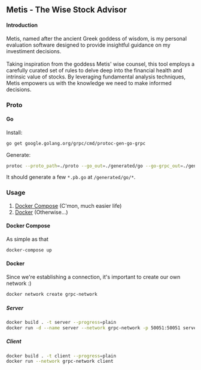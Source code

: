 ## Metis - The Wise Stock Advisor

#### Introduction
Metis, named after the ancient Greek goddess of wisdom, is my personal evaluation software designed to provide insightful guidance on my investiment decisions. </br></br>
Taking inspiration from the goddess Metis' wise counsel, this tool employs a carefully curated set of rules to delve deep into the financial health and intrinsic value of stocks. 
By leveraging fundamental analysis techniques, Metis empowers us with the knowledge we need to make informed decisions.


### Proto

#### Go

Install:

```bash
go get google.golang.org/grpc/cmd/protoc-gen-go-grpc
```

Generate:
```bash
protoc --proto_path=./proto --go_out=./generated/go --go-grpc_out=./generated/go ./proto/stock_picker.proto
```

It should generate a few `*.pb.go` at `/generated/go/*`.


### Usage

1. [Docker Compose](#docker-compose) (C'mon, much easier life)
2. [Docker](#docker) (Otherwise...)

#### Docker Compose

As simple as that

```bash
docker-compose up
```

#### Docker

Since we're establishing a connection, it's important to create our own network :)

```bash
docker network create grpc-network
```

##### Server

```bash
docker build . -t server --progress=plain
docker run -d --name server --network grpc-network -p 50051:50051 server
```

##### Client

```bash
docker build . -t client --progress=plain
docker run --network grpc-network client
```
